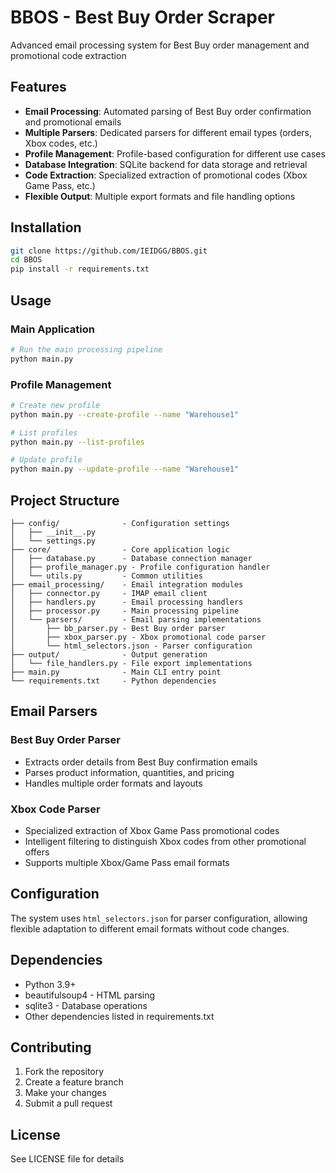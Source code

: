 # BBOS - Best Buy Order Scraper

Advanced email processing system for Best Buy order management and promotional code extraction

## Features
- **Email Processing**: Automated parsing of Best Buy order confirmation and promotional emails
- **Multiple Parsers**: Dedicated parsers for different email types (orders, Xbox codes, etc.)
- **Profile Management**: Profile-based configuration for different use cases
- **Database Integration**: SQLite backend for data storage and retrieval
- **Code Extraction**: Specialized extraction of promotional codes (Xbox Game Pass, etc.)
- **Flexible Output**: Multiple export formats and file handling options

## Installation
```bash
git clone https://github.com/IEIDGG/BBOS.git
cd BBOS
pip install -r requirements.txt
```

## Usage

### Main Application
```bash
# Run the main processing pipeline
python main.py
```

### Profile Management
```bash
# Create new profile
python main.py --create-profile --name "Warehouse1"

# List profiles
python main.py --list-profiles

# Update profile
python main.py --update-profile --name "Warehouse1"
```

## Project Structure
```
├── config/              - Configuration settings
│   ├── __init__.py
│   └── settings.py
├── core/                - Core application logic
│   ├── database.py      - Database connection manager
│   ├── profile_manager.py - Profile configuration handler
│   └── utils.py         - Common utilities
├── email_processing/    - Email integration modules
│   ├── connector.py     - IMAP email client
│   ├── handlers.py      - Email processing handlers
│   ├── processor.py     - Main processing pipeline
│   └── parsers/         - Email parsing implementations
│       ├── bb_parser.py - Best Buy order parser
│       ├── xbox_parser.py - Xbox promotional code parser
│       └── html_selectors.json - Parser configuration
├── output/              - Output generation
│   └── file_handlers.py - File export implementations
├── main.py              - Main CLI entry point
└── requirements.txt     - Python dependencies
```

## Email Parsers

### Best Buy Order Parser
- Extracts order details from Best Buy confirmation emails
- Parses product information, quantities, and pricing
- Handles multiple order formats and layouts

### Xbox Code Parser
- Specialized extraction of Xbox Game Pass promotional codes
- Intelligent filtering to distinguish Xbox codes from other promotional offers
- Supports multiple Xbox/Game Pass email formats

## Configuration

The system uses `html_selectors.json` for parser configuration, allowing flexible adaptation to different email formats without code changes.

## Dependencies
- Python 3.9+
- beautifulsoup4 - HTML parsing
- sqlite3 - Database operations
- Other dependencies listed in requirements.txt

## Contributing
1. Fork the repository
2. Create a feature branch
3. Make your changes
4. Submit a pull request

## License
See LICENSE file for details
